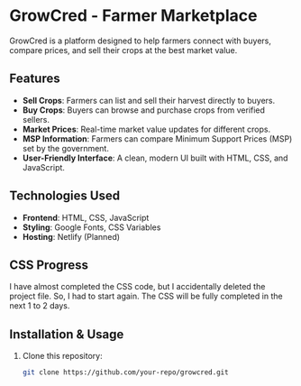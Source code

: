# GrowCred - Farmer Marketplace

GrowCred is a platform designed to help farmers connect with buyers, compare prices, and sell their crops at the best market value.

## Features

- **Sell Crops**: Farmers can list and sell their harvest directly to buyers.
- **Buy Crops**: Buyers can browse and purchase crops from verified sellers.
- **Market Prices**: Real-time market value updates for different crops.
- **MSP Information**: Farmers can compare Minimum Support Prices (MSP) set by the government.
- **User-Friendly Interface**: A clean, modern UI built with HTML, CSS, and JavaScript.

## Technologies Used

- **Frontend**: HTML, CSS, JavaScript
- **Styling**: Google Fonts, CSS Variables
- **Hosting**: Netlify (Planned)

## CSS Progress

I have almost completed the CSS code, but I accidentally deleted the project file. So, I had to start again. The CSS will be fully completed in the next 1 to 2 days.

## Installation & Usage

1. Clone this repository:
   ```sh
   git clone https://github.com/your-repo/growcred.git
